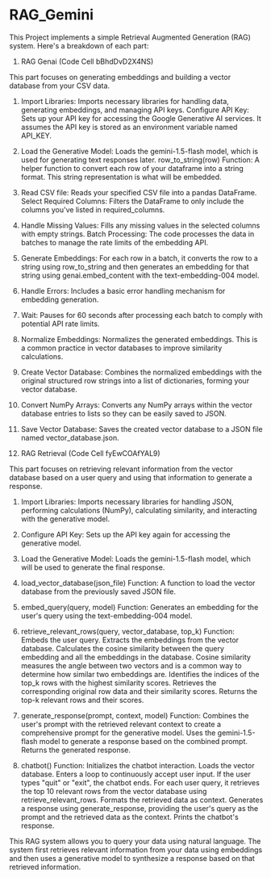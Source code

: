 # RAG_Gemini

This Project implements a simple Retrieval Augmented Generation (RAG) system. Here's a breakdown of each part:

1. RAG Genai (Code Cell bBhdDvD2X4NS)

  This part focuses on generating embeddings and building a vector database from your CSV data.
  
  1. Import Libraries: Imports necessary libraries for handling data, generating embeddings, and managing API keys.
     Configure API Key: Sets up your API key for accessing the Google Generative AI services. It assumes the API key is stored as an environment      variable named API_KEY.
  
  2. Load the Generative Model: Loads the gemini-1.5-flash model, which is used for generating text responses later.
     row_to_string(row) Function: A helper function to convert each row of your dataframe into a string format. This string representation is         what will be embedded.
  
  3. Read CSV file: Reads your specified CSV file into a pandas DataFrame.
     Select Required Columns: Filters the DataFrame to only include the columns you've listed in required_columns.
 
  4. Handle Missing Values: Fills any missing values in the selected columns with empty strings.
     Batch Processing: The code processes the data in batches to manage the rate limits of the embedding API.
 
  5. Generate Embeddings: For each row in a batch, it converts the row to a string using row_to_string and then generates an embedding for that       string using genai.embed_content with the text-embedding-004 model.
  
  6. Handle Errors: Includes a basic error handling mechanism for embedding generation.
  
  7. Wait: Pauses for 60 seconds after processing each batch to comply with potential API rate limits.
  
  8. Normalize Embeddings: Normalizes the generated embeddings. This is a common practice in vector databases to improve similarity calculations.
  
  9. Create Vector Database: Combines the normalized embeddings with the original structured row strings into a list of dictionaries, forming         your vector database.
  
  10. Convert NumPy Arrays: Converts any NumPy arrays within the vector database entries to lists so they can be easily saved to JSON.
  11. Save Vector Database: Saves the created vector database to a JSON file named vector_database.json.

2. RAG Retrieval (Code Cell fyEwCOAfYAL9)

This part focuses on retrieving relevant information from the vector database based on a user query and using that information to generate a response.

  1. Import Libraries: Imports necessary libraries for handling JSON, performing calculations (NumPy), calculating similarity, and interacting        with the generative model.
  
  2. Configure API Key: Sets up the API key again for accessing the generative model.
  
  3. Load the Generative Model: Loads the gemini-1.5-flash model, which will be used to generate the final response.
  
  4. load_vector_database(json_file) Function: A function to load the vector database from the previously saved JSON file.
  
  5. embed_query(query, model) Function: Generates an embedding for the user's query using the text-embedding-004 model.
  
  6. retrieve_relevant_rows(query, vector_database, top_k) Function:
        Embeds the user query.
        Extracts the embeddings from the vector database.
        Calculates the cosine similarity between the query embedding and all the embeddings in the database. Cosine similarity measures the              angle between two vectors and is a common way to determine how similar two embeddings are.
        Identifies the indices of the top_k rows with the highest similarity scores.
        Retrieves the corresponding original row data and their similarity scores.
        Returns the top-k relevant rows and their scores.
  
  7. generate_response(prompt, context, model) Function:
        Combines the user's prompt with the retrieved relevant context to create a comprehensive prompt for the generative model.
        Uses the gemini-1.5-flash model to generate a response based on the combined prompt.
        Returns the generated response.
  
  8. chatbot() Function:
        Initializes the chatbot interaction.
        Loads the vector database.
        Enters a loop to continuously accept user input.
        If the user types "quit" or "exit", the chatbot ends.
        For each user query, it retrieves the top 10 relevant rows from the vector database using retrieve_relevant_rows.
        Formats the retrieved data as context.
        Generates a response using generate_response, providing the user's query as the prompt and the retrieved data as the context.
        Prints the chatbot's response.

This RAG system allows you to query your data using natural language. The system first retrieves relevant information from your data using embeddings and then uses a generative model to synthesize a response based on that retrieved information.
